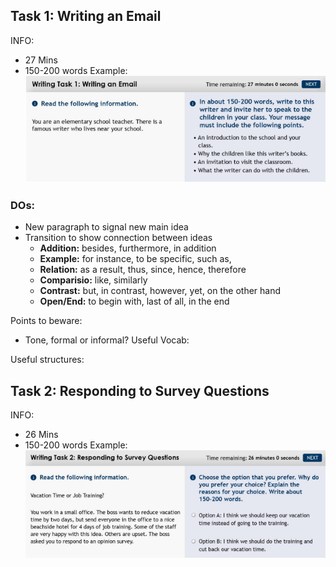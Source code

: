 ## Task 1: Writing an Email
INFO:
- 27 Mins
- 150-200 words
Example:
![](../../../../z.Images/Pasted%20image%2020240416153835.png)


### DOs:
- New paragraph to signal new main idea
- Transition to show connection between ideas
	- **Addition:** besides, furthermore, in addition
	- **Example:** for instance, to be specific, such as, 
	- **Relation:** as a result, thus, since, hence, therefore
	- **Comparisio:** like, similarly
	- **Contrast:** but, in contrast, however, yet, on the other hand
	- **Open/End:** to begin with, last of all, in the end


Points to beware:
- Tone, formal or informal?
Useful Vocab:

Useful structures:


## Task 2: Responding to Survey Questions
INFO:
- 26 Mins
- 150-200 words
Example:
![](../../../../z.Images/Pasted%20image%2020240416153901.png)